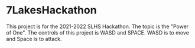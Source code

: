 # 7LakesHackathon
This project is for the 2021-2022 SLHS Hackathon. The topic is the "Power of One". The controls of this project is WASD and SPACE. WASD is to move and Space is to attack.
